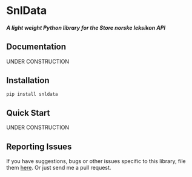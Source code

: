 # SnlData

##### A light weight Python library for the Store norske leksikon API

## Documentation

UNDER CONSTRUCTION

## Installation

    pip install snldata

## Quick Start

UNDER CONSTRUCTION

## Reporting Issues

If you have suggestions, bugs or other issues specific to this library, file them [here](https://github.com/DiFronzo/SnlData/issues). Or just send me a pull request.
